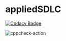 # appliedSDLC

[![Codacy Badge](https://api.codacy.com/project/badge/Grade/03cdb8dfc06d40aca455557fe16e294c)](https://app.codacy.com/gh/Anjalin06/appliedSDLC?utm_source=github.com&utm_medium=referral&utm_content=Anjalin06/appliedSDLC&utm_campaign=Badge_Grade)

![cppcheck-action](https://github.com/Anjalin06/appliedSDLC/workflows/cppcheck-action/badge.svg?branch=main)
